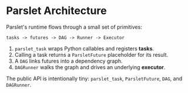 # Parslet Architecture

Parslet's runtime flows through a small set of primitives:

```
tasks -> futures -> DAG -> Runner -> Executor
```

1. `parslet_task` wraps Python callables and registers **tasks**.
2. Calling a task returns a `ParsletFuture` placeholder for its result.
3. A `DAG` links futures into a dependency graph.
4. `DAGRunner` walks the graph and drives an underlying **executor**.

The public API is intentionally tiny:
`parslet_task`, `ParsletFuture`, `DAG`, and `DAGRunner`.
